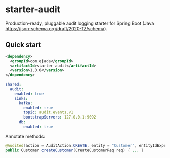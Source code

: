 # starter-audit

Production-ready, pluggable audit logging starter for Spring Boot (Java https://json-schema.org/draft/2020-12/schema).

## Quick start
```xml
<dependency>
  <groupId>com.ejada</groupId>
  <artifactId>starter-audit</artifactId>
  <version>1.0.0</version>
</dependency>
```

```yaml
shared:
  audit:
    enabled: true
    sinks:
      kafka:
        enabled: true
        topic: audit.events.v1
        bootstrapServers: 127.0.0.1:9092
      db:
        enabled: true
```
Annotate methods:
```java
@Audited(action = AuditAction.CREATE, entity = "Customer", entityIdExpr = "#result.id")
public Customer createCustomer(CreateCustomerReq req) { ... }
```
